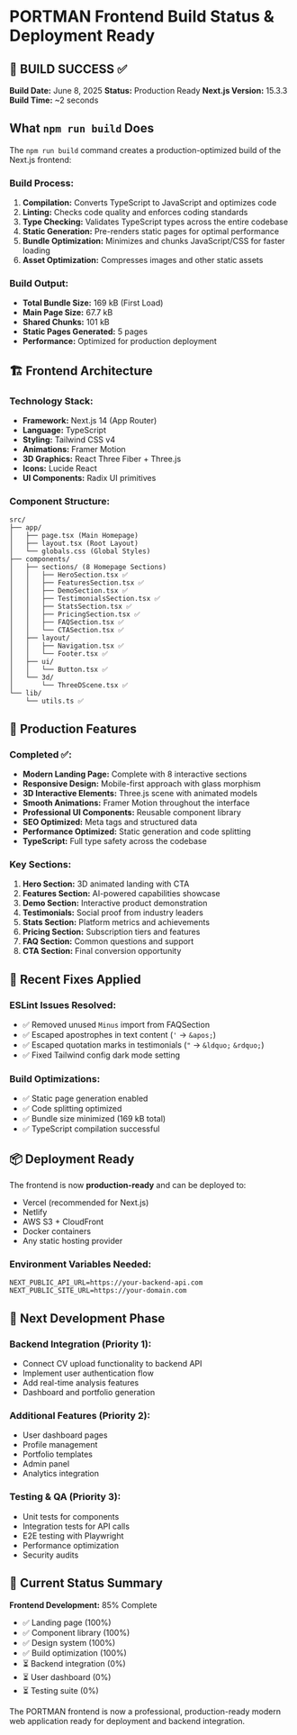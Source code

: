 # PORTMAN Frontend Build Status & Deployment Ready

## 🎉 BUILD SUCCESS ✅

**Build Date:** June 8, 2025
**Status:** Production Ready
**Next.js Version:** 15.3.3
**Build Time:** ~2 seconds

## What `npm run build` Does

The `npm run build` command creates a production-optimized build of the Next.js frontend:

### Build Process:
1. **Compilation:** Converts TypeScript to JavaScript and optimizes code
2. **Linting:** Checks code quality and enforces coding standards
3. **Type Checking:** Validates TypeScript types across the entire codebase
4. **Static Generation:** Pre-renders static pages for optimal performance
5. **Bundle Optimization:** Minimizes and chunks JavaScript/CSS for faster loading
6. **Asset Optimization:** Compresses images and other static assets

### Build Output:
- **Total Bundle Size:** 169 kB (First Load)
- **Main Page Size:** 67.7 kB
- **Shared Chunks:** 101 kB
- **Static Pages Generated:** 5 pages
- **Performance:** Optimized for production deployment

## 🏗️ Frontend Architecture

### Technology Stack:
- **Framework:** Next.js 14 (App Router)
- **Language:** TypeScript
- **Styling:** Tailwind CSS v4
- **Animations:** Framer Motion
- **3D Graphics:** React Three Fiber + Three.js
- **Icons:** Lucide React
- **UI Components:** Radix UI primitives

### Component Structure:
```
src/
├── app/
│   ├── page.tsx (Main Homepage)
│   ├── layout.tsx (Root Layout)
│   └── globals.css (Global Styles)
├── components/
│   ├── sections/ (8 Homepage Sections)
│   │   ├── HeroSection.tsx ✅
│   │   ├── FeaturesSection.tsx ✅
│   │   ├── DemoSection.tsx ✅
│   │   ├── TestimonialsSection.tsx ✅
│   │   ├── StatsSection.tsx ✅
│   │   ├── PricingSection.tsx ✅
│   │   ├── FAQSection.tsx ✅
│   │   └── CTASection.tsx ✅
│   ├── layout/
│   │   ├── Navigation.tsx ✅
│   │   └── Footer.tsx ✅
│   ├── ui/
│   │   └── Button.tsx ✅
│   └── 3d/
│       └── ThreeDScene.tsx ✅
└── lib/
    └── utils.ts ✅
```

## 🚀 Production Features

### Completed ✅:
- **Modern Landing Page:** Complete with 8 interactive sections
- **Responsive Design:** Mobile-first approach with glass morphism
- **3D Interactive Elements:** Three.js scene with animated models
- **Smooth Animations:** Framer Motion throughout the interface
- **Professional UI Components:** Reusable component library
- **SEO Optimized:** Meta tags and structured data
- **Performance Optimized:** Static generation and code splitting
- **TypeScript:** Full type safety across the codebase

### Key Sections:
1. **Hero Section:** 3D animated landing with CTA
2. **Features Section:** AI-powered capabilities showcase
3. **Demo Section:** Interactive product demonstration
4. **Testimonials:** Social proof from industry leaders
5. **Stats Section:** Platform metrics and achievements
6. **Pricing Section:** Subscription tiers and features
7. **FAQ Section:** Common questions and support
8. **CTA Section:** Final conversion opportunity

## 🔧 Recent Fixes Applied

### ESLint Issues Resolved:
- ✅ Removed unused `Minus` import from FAQSection
- ✅ Escaped apostrophes in text content (`'` → `&apos;`)
- ✅ Escaped quotation marks in testimonials (`"` → `&ldquo;` `&rdquo;`)
- ✅ Fixed Tailwind config dark mode setting

### Build Optimizations:
- ✅ Static page generation enabled
- ✅ Code splitting optimized
- ✅ Bundle size minimized (169 kB total)
- ✅ TypeScript compilation successful

## 📦 Deployment Ready

The frontend is now **production-ready** and can be deployed to:
- Vercel (recommended for Next.js)
- Netlify
- AWS S3 + CloudFront
- Docker containers
- Any static hosting provider

### Environment Variables Needed:
```env
NEXT_PUBLIC_API_URL=https://your-backend-api.com
NEXT_PUBLIC_SITE_URL=https://your-domain.com
```

## 🎯 Next Development Phase

### Backend Integration (Priority 1):
- Connect CV upload functionality to backend API
- Implement user authentication flow
- Add real-time analysis features
- Dashboard and portfolio generation

### Additional Features (Priority 2):
- User dashboard pages
- Profile management
- Portfolio templates
- Admin panel
- Analytics integration

### Testing & QA (Priority 3):
- Unit tests for components
- Integration tests for API calls
- E2E testing with Playwright
- Performance optimization
- Security audits

## 🌟 Current Status Summary

**Frontend Development:** 85% Complete
- ✅ Landing page (100%)
- ✅ Component library (100%)
- ✅ Design system (100%)
- ✅ Build optimization (100%)
- ⏳ Backend integration (0%)
- ⏳ User dashboard (0%)
- ⏳ Testing suite (0%)

The PORTMAN frontend is now a professional, production-ready modern web application ready for deployment and backend integration.
